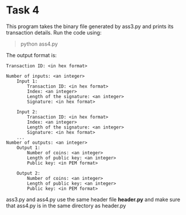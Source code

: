 # Task 4
This program takes the binary file generated by ass3.py and prints its transaction details. Run the code using:
>python ass4.py

The output format is:
```
Transaction ID: <in hex format>

Number of inputs: <an integer>
    Input 1:
        Transaction ID: <in hex format>
        Index: <an integer>
        Length of the signature: <an integer>
        Signature: <in hex format>
        
    Input 2:
        Transaction ID: <in hex format>
        Index: <an integer>
        Length of the signature: <an integer>
        Signature: <in hex format>
    ...
Number of outputs: <an integer>
    Output 1:
        Number of coins: <an integer>
        Length of public key: <an integer>
        Public key: <in PEM format>
        
    Output 2:
        Number of coins: <an integer>
        Length of public key: <an integer>
        Public key: <in PEM format>
```
ass3.py and ass4.py use the same header file **header.py** and make sure that ass4.py is in the same directory as header.py
